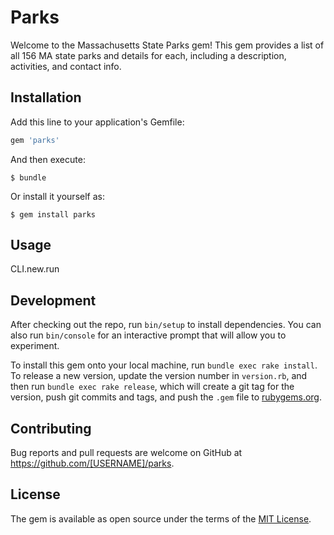 # Parks

Welcome to the Massachusetts State Parks gem! This gem provides a list of all 156 MA state parks and details for each, including a description, activities, and contact info.

## Installation

Add this line to your application's Gemfile:

```ruby
gem 'parks'
```

And then execute:

    $ bundle

Or install it yourself as:

    $ gem install parks

## Usage

CLI.new.run

## Development

After checking out the repo, run `bin/setup` to install dependencies. You can also run `bin/console` for an interactive prompt that will allow you to experiment.

To install this gem onto your local machine, run `bundle exec rake install`. To release a new version, update the version number in `version.rb`, and then run `bundle exec rake release`, which will create a git tag for the version, push git commits and tags, and push the `.gem` file to [rubygems.org](https://rubygems.org).

## Contributing

Bug reports and pull requests are welcome on GitHub at https://github.com/[USERNAME]/parks.

## License

The gem is available as open source under the terms of the [MIT License](https://opensource.org/licenses/MIT).
